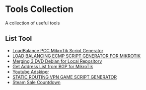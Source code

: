 # Tools Collection
A collection of useful tools

## List Tool
* [LoadBalance PCC MikroTik Script Generator](https://farrasrayhand.github.io/tools/lbpcc)<br>
* [LOAD BALANCING ECMP SCRIPT GENERATOR FOR MIKROTIK](https://buananetpbun.github.io/ecmp.html)<br>
* [Merging 3 DVD Debian for Local Repository](https://doexploit.medium.com/merging-3-dvd-for-lokal-debian-repository-e42ca460216d)<br>
* [Get Address List from BGP for MikroTik](https://farrasrayhand.github.io/tools/addrlistbgp)<br>
* [Youtube Adskiper](https://farrasrayhand.github.io//tools/youtube_adskiper)<br>
* [STATIC ROUTING VPN GAME SCRIPT GENERATOR](https://buananetpbun.github.io/vpn-game-generator.html)
* [Steam Sale Countdown](https://www.whenisthenextsteamsale.com/)
